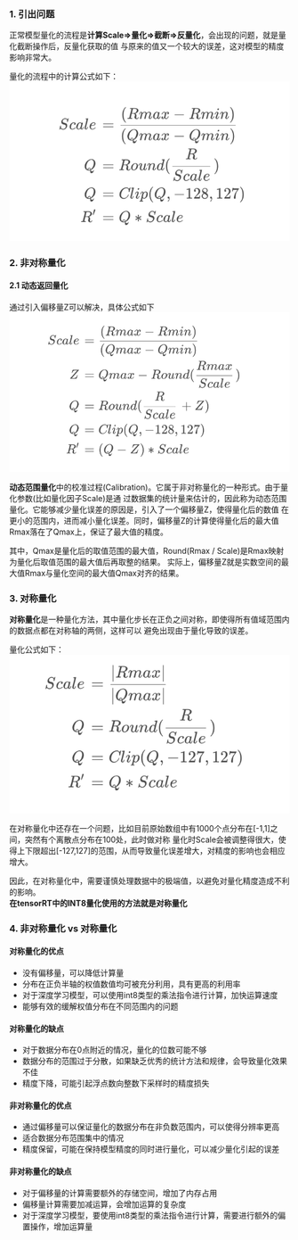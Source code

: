 ### 1. 引出问题
正常模型量化的流程是**计算Scale=>量化=>截断=>反量化**，会出现的问题，就是量化截断操作后，反量化获取的值
与原来的值又一个较大的误差，这对模型的精度影响非常大。  

量化的流程中的计算公式如下：
![base_quant.png](../assets/pic/asymmetric_quant.png)

### 2. 非对称量化
#### 2.1 动态返回量化
通过引入偏移量Z可以解决，具体公式如下
![dynamic_range_quant.png](../assets/pic/random_quant.png)

**动态范围量化**中的校准过程(Calibration)。它属于非对称量化的一种形式。由于量化参数(比如量化因子Scale)是通
过数据集的统计量来估计的，因此称为动态范围量化。它能够减少量化误差的原因是，引入了一个偏移量Z，使得量化后的数值
在更小的范围内，进而减小量化误差。同时，偏移量Z的计算使得量化后的最大值Rmax落在了Qmax上，保证了最大值的精度。

其中，Qmax是量化后的取值范围的最大值，Round(Rmax / Scale)是Rmax映射为量化后取值范围的最大值后再取整的结果。
实际上，偏移量Z就是实数空间的最大值Rmax与量化空间的最大值Qmax对齐的结果。

### 3. 对称量化
**对称量化**是一种量化方法，其中量化步长在正负之间对称，即使得所有值域范围内的数据点都在对称轴的两侧，这样可以
避免出现由于量化导致的误差。

量化公式如下：
![symmetric_quant.png](../assets/pic/symmetric_quant.png)

在对称量化中还存在一个问题，比如目前原始数组中有1000个点分布在[-1,1]之间，突然有个离散点分布在100处，此时做对称
量化时Scale会被调整得很大，使得上下限超出[-127,127]的范围，从而导致量化误差增大，对精度的影响也会相应增大。

因此，在对称量化中，需要谨慎处理数据中的极端值，以避免对量化精度造成不利的影响。  
**在tensorRT中的INT8量化使用的方法就是对称量化**

### 4. 非对称量化 vs 对称量化

#### 对称量化的优点
* 没有偏移量，可以降低计算量
* 分布在正负半轴的权值数值均可被充分利用，具有更高的利用率
* 对于深度学习模型，可以使用int8类型的乘法指令进行计算，加快运算速度
* 能够有效的缓解权值分布在不同范围内的问题

#### 对称量化的缺点
* 对于数据分布在0点附近的情况，量化的位数可能不够
* 数据分布的范围过于分散，如果缺乏优秀的统计方法和规律，会导致量化效果不佳
* 精度下降，可能引起浮点数向整数下采样时的精度损失

#### 非对称量化的优点
* 通过偏移量可以保证量化的数据分布在非负数范围内，可以使得分辨率更高
* 适合数据分布范围集中的情况
* 精度保留，可能在保持模型精度的同时进行量化，可以减少量化引起的误差

#### 非对称量化的缺点
* 对于偏移量的计算需要额外的存储空间，增加了内存占用
* 偏移量计算需要加减运算，会增加运算的复杂度
* 对于深度学习模型，要使用int8类型的乘法指令进行计算，需要进行额外的偏置操作，增加运算量

